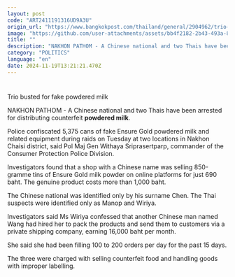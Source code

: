 ```yaml
---
layout: post
code: "ART2411191316UD9A3U"
origin_url: "https://www.bangkokpost.com/thailand/general/2904962/trio-busted-for-fake-powdered-milk"
image: "https://github.com/user-attachments/assets/bb4f2182-2b43-493a-82e8-41c55a994b9f"
title: ""
description: "NAKHON PATHOM - A Chinese national and two Thais have been arrested for distributing counterfeit  powdered milk ."
category: "POLITICS"
language: "en"
date: 2024-11-19T13:21:21.470Z
---
```


# 

Trio busted for fake powdered milk

NAKHON PATHOM - A Chinese national and two Thais have been arrested for distributing counterfeit **powdered milk**.

Police confiscated 5,375 cans of fake Ensure Gold powdered milk and related equipment during raids on Tuesday at two locations in Nakhon Chaisi district, said Pol Maj Gen Withaya Sriprasertparp, commander of the Consumer Protection Police Division.

Investigators found that a shop with a Chinese name was selling 850-gramme tins of Ensure Gold milk powder on online platforms for just 690 baht. The genuine product costs more than 1,000 baht.

The Chinese national was identified only by his surname Chen. The Thai suspects were identified only as Manop and Wiriya.

Investigators said Ms Wiriya confessed that another Chinese man named Wang had hired her to pack the products and send them to customers via a private shipping company, earning 16,000 baht per month.

She said she had been filling 100 to 200 orders per day for the past 15 days.

The three were charged with selling counterfeit food and handling goods with improper labelling.
